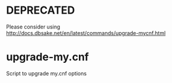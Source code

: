 **DEPRECATED**
==============

Please consider using http://docs.dbsake.net/en/latest/commands/upgrade-mycnf.html

upgrade-my.cnf
==============

Script to upgrade my.cnf options
